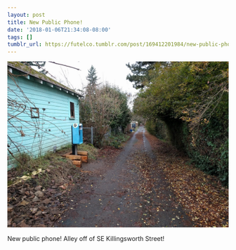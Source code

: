 ```yaml
---
layout: post
title: New Public Phone!
date: '2018-01-06T21:34:08-08:00'
tags: []
tumblr_url: https://futelco.tumblr.com/post/169412201984/new-public-phone-alley-off-of-se-killingsworth
---
```

 ![](/images/blog/tumblr_p267gwtzqi1th5ccio1_1280.jpg)  

New public phone! Alley off of SE Killingsworth Street!


